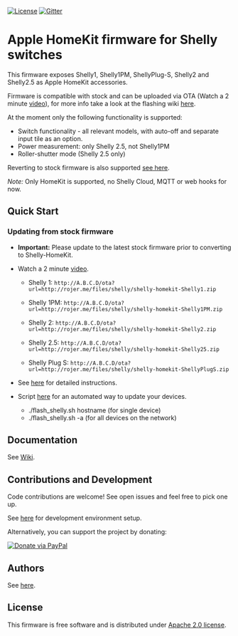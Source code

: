 [![License](https://img.shields.io/badge/License-Apache%202.0-blue.svg)](https://opensource.org/licenses/Apache-2.0)
[![Gitter](https://badges.gitter.im/shelly-homekit/community.svg)](https://gitter.im/shelly-homekit/community?utm_source=badge&utm_medium=badge&utm_campaign=pr-badge)

# Apple HomeKit firmware for Shelly switches

This firmware exposes Shelly1, Shelly1PM, ShellyPlug-S, Shelly2 and Shelly2.5 as Apple HomeKit accessories.

Firmware is compatible with stock and can be uploaded via OTA (Watch a 2 minute [video](https://www.youtube.com/watch?v=BZc-kp4dDRw)), for more info take a look at the flashing wiki [here](Flashing#updating-from-stock-firmware).

At the moment only the following functionality is supported:
 * Switch functionality - all relevant models, with auto-off and separate input tile as an option.
 * Power measurement: only Shelly 2.5, not Shelly1PM
 * Roller-shutter mode (Shelly 2.5 only)

Reverting to stock firmware is also supported [see here](Flashing#reverting-to-stock-firmware).

*Note:* Only HomeKit is supported, no Shelly Cloud, MQTT or web hooks for now.

## Quick Start

### Updating from stock firmware

  * **Important:** Please update to the latest stock firmware prior to converting to Shelly-HomeKit.

  * Watch a 2 minute [video](https://www.youtube.com/watch?v=BZc-kp4dDRw).

    * Shelly 1: `http://A.B.C.D/ota?url=http://rojer.me/files/shelly/shelly-homekit-Shelly1.zip`

    * Shelly 1PM: `http://A.B.C.D/ota?url=http://rojer.me/files/shelly/shelly-homekit-Shelly1PM.zip`

    * Shelly 2: `http://A.B.C.D/ota?url=http://rojer.me/files/shelly/shelly-homekit-Shelly2.zip`

    * Shelly 2.5: `http://A.B.C.D/ota?url=http://rojer.me/files/shelly/shelly-homekit-Shelly25.zip`

    * Shelly Plug S: `http://A.B.C.D/ota?url=http://rojer.me/files/shelly/shelly-homekit-ShellyPlugS.zip`

  * See [here](https://github.com/mongoose-os-apps/shelly-homekit/wiki/Flashing#updating-from-stock-firmware) for detailed instructions.

  * Script [here](https://github.com/mongoose-os-apps/shelly-homekit/wiki/Flashing#Script) for an automated way to update your devices.
    * ./flash_shelly.sh hostname  (for single device)
    * ./flash_shelly.sh -a  (for all devices on the network)

## Documentation

See [Wiki](https://github.com/mongoose-os-apps/shelly-homekit/wiki).

## Contributions and Development

Code contributions are welcome! See open issues and feel free to pick one up.

See [here](https://github.com/mongoose-os-apps/shelly-homekit/wiki/Development) for development environment setup.

Alternatively, you can support the project by donating:

[![Donate via PayPal](https://www.paypalobjects.com/en_US/i/btn/btn_donate_SM.gif)](https://www.paypal.com/cgi-bin/webscr?cmd=_s-xclick&hosted_button_id=6KPSKWJDHVLB4)

## Authors

See [here](AUTHORS.md).

## License

This firmware is free software and is distributed under [Apache 2.0 license](LICENSE).
